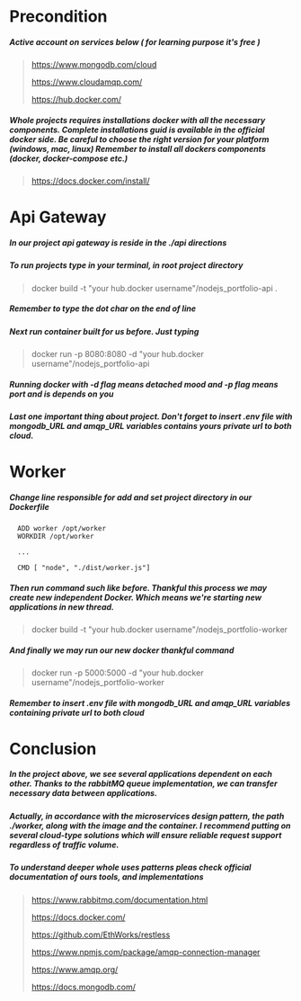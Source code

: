 <h1>Precondition</h1>
<h5>Active account on services below ( for learning purpose it's free )</h5>

> https://www.mongodb.com/cloud
>
> https://www.cloudamqp.com/
>
> https://hub.docker.com/

<h5>
    Whole projects requires installations docker with all the necessary components.
    Complete installations guid is available in the official docker side.
    Be careful to choose the right version for your platform (windows, mac, linux) 
    Remember to install all dockers components (docker, docker-compose etc.)
</h5>

> https://docs.docker.com/install/

<h1>Api Gateway</h1>
<h5>In our project api gateway is reside in the ./api directions</h5>
<h5>To run projects type in your terminal, in root project directory</h5>

> docker build -t  "your hub.docker username"/nodejs_portfolio-api . 
>
<h5>Remember to type the dot char on the end of line</h6>
<h5>Next run container built for us before. Just typing</h6>

> docker run -p 8080:8080 -d  "your hub.docker username"/nodejs_portfolio-api
>
<h5> Running docker with -d flag means detached mood and -p flag means port and is depends on you</h5>
<h5> 
    Last one important thing about project. 
    Don't forget to insert .env file with mongodb_URL and amqp_URL variables contains yours private url to both cloud.
</h5>

<h1>Worker</h1>
<h5>Change line responsible for add and set project directory in our Dockerfile</h5>

```
  ADD worker /opt/worker
  WORKDIR /opt/worker
  
  ...

  CMD [ "node", "./dist/worker.js"]
```

<h5>
    Then run command such like before.
    Thankful this process we may create new independent Docker.
    Which means we're starting new applications in new thread.
</h5>

> docker build -t "your hub.docker username"/nodejs_portfolio-worker

<h5>And finally we may run our new docker thankful command</h5>

> docker run -p 5000:5000 -d  "your hub.docker username"/nodejs_portfolio-worker
>
<h5>Remember to insert .env file with mongodb_URL and amqp_URL variables containing private url to both cloud</h5>
<h1>Conclusion</h1>
<h5>
In the project above, we see several applications dependent on each other. Thanks to the rabbitMQ queue implementation, we can transfer necessary data between applications.
</h5>

<h5>
Actually, in accordance with the microservices design pattern, 
the path ./worker, along with the image and the container.
I recommend putting on several cloud-type solutions 
which will ensure reliable request support regardless of traffic volume.
</h5>

<h5>
    To understand deeper whole uses patterns pleas check official documentation of ours tools,
    and implementations
</h5>

> https://www.rabbitmq.com/documentation.html
>
> https://docs.docker.com/
>
> https://github.com/EthWorks/restless
>
> https://www.npmjs.com/package/amqp-connection-manager
>
> https://www.amqp.org/
> 
> https://docs.mongodb.com/